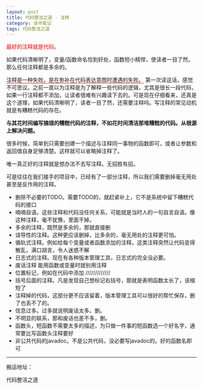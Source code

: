 ```yaml
---
layout: post
title: 代码整洁之道 - 注释
category: 读书笔记
tags: 代码整洁之道
---
```

<!-- * content -->
<!-- {:toc} -->

<font color="#ff000" >最好的注释就是代码。</font>

如果代码清晰明了，变量/函数命名恰到好处，函数短小精悍，使读者一目了然。那么任何注释都是多余的。

<span style="border-bottom:1px solid red;">注释是一种失败，是在弥补在代码表达意图时遭遇的失败。</span>
第一次读这话，感觉不可思议。之前一直以为注释是为了解释一些代码的逻辑，尤其是很长一段代码，如果一行注释都不添加，让读者很难有兴趣读下去的。可是现在仔细看来，还真是这个道理，如果代码清晰明了，读者一目了然，还需要注释吗。写注释的常见动机就是有糟糕代码的存在。

**与其花时间编写搞错的糟糕代码的注释，不如花时间清洁那堆糟糕的代码。从根源上解决问题。**

很多时候，简单到只需要创建一个描述与注释同一事物的函数即可，或者让参数和返回值自身足够清楚。这样就可以省略掉注释了。

唯一真正好的注释就是想办法不去写注释。无招胜有招。

可是往往在我们接手的项目中，已经有了一部分注释，所以我们需要删掉毫无用处甚至是反作用的注释。
* 删除不必要的TODO。需要TODO的，就赶紧补上，它不是系统中留下糟糕代码的接口
* 喃喃自语。这些注释和代码没任何关系，可能就是当时人的一句自言自语。像这种注释，毫不犹豫，里面干掉。
* 多余的注释，既然是多余的，那就直接删
* 误导性的注释。这种更应该删掉，比多余的，毫无用处的注释更可怕。
* 循轨式注释。例如给每个变量或者函数添加的注释，这类注释突然让代码变得散乱，满口胡言，令人迷惑不解
* 日志式的注释。现在有各种版本管理工具，日志式的完全没必要。
* 废话注释
能用函数或变量时就别用注释
* 位置标记，例如在代码中添加 /////////////
* 括号后面的注释。凡是发现自己想标记右括号，那就是表明函数太长了，该缩短了
* 注释掉的代码，这部分更不应该留着，版本管理工具可以很好的帮忙保存，删了也丢不了的。
* 信息过多。过多就说明废话太多。删。
* 不明显的联系，那和废话也差不多，删。
* 函数头，短函数不需要太多的描述，为只做一件事的短函数选一个好名字，通常要比写函数头注释要好
* 非公共代码的javadoc。不是公共代码，没必要写javadoc的。好的函数名即可

---
搬运地址：    

代码整洁之道

